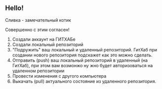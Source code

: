 ## Hello!

Сливка - замечательный котик 

Совершенно с этим согласен!

1. Создали аккаунт на ГИТХАБе
2. Создали локальный репозиторий
3. "Подружить" ваш локальный и удаленный репозиторий. ГитХаб при создании нового репозитория подскажет как это можно сделать.
4. Отправить (push) ваш локальный репозиторий в удаленный (на ГитХаб), при этом вам возмонжо ну жно будет авторизоваться на удаленном репозитории
5. Провести изменения с другого компьютера 
6. Выкачать (pull) актуального состояние из удаленного репозитория.
